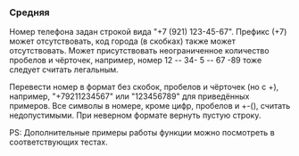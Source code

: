 ### Средняя

Номер телефона задан строкой вида "+7 (921) 123-45-67".
Префикс (+7) может отсутствовать, код города (в скобках) также может отсутствовать.
Может присутствовать неограниченное количество пробелов и чёрточек,
например, номер 12 --  34- 5 -- 67 -89 тоже следует считать легальным.

Перевести номер в формат без скобок, пробелов и чёрточек (но с +), например,
"+79211234567" или "123456789" для приведённых примеров.
Все символы в номере, кроме цифр, пробелов и +-(), считать недопустимыми.
При неверном формате вернуть пустую строку.

PS: Дополнительные примеры работы функции можно посмотреть в соответствующих тестах.